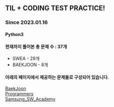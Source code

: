 ## TIL + CODING TEST PRACTICE!
### Since 2023.01.16
#### Python3
#### 현재까지 풀어본 총 문제 수 : 37개
- SWEA - 29개
- BAEKJOON - 8개

#### 아래의 페이지에서 제공하는 문제들로 구성되어 있습니다.
[BaekJoon](https://www.acmicpc.net/)  
[Programmers](https://programmers.co.kr/)  
[Samsung_SW_Academy](https://swexpertacademy.com/main/main.do)  
